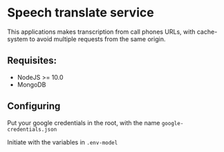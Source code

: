 # Speech translate service

This applications makes transcription from call phones URLs, with cache-system to avoid multiple requests from the same origin.

## Requisites:

- NodeJS >= 10.0
- MongoDB

## Configuring

Put your google credentials in the root, with the name `google-credentials.json`

Initiate with the variables in `.env-model`
